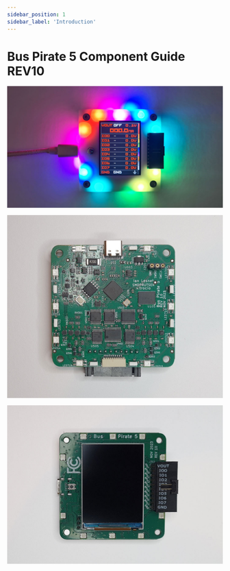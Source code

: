 ```yaml
---
sidebar_position: 1
sidebar_label: 'Introduction'
---
```


# Bus Pirate 5 Component Guide REV10

![](./img/bp-rgb-dark.jpg)

![](./img/bp5rev10-bottom.jpg)

![](./img/bp5rev10-top.jpg)